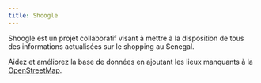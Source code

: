 ```yaml
---
title: Shoogle
---
```


Shoogle est un projet collaboratif visant à mettre à la disposition de tous des informations actualisées sur le shopping au Senegal.

Aidez et améliorez la base de données en ajoutant les lieux manquants à la [OpenStreetMap](https://www.openstreetmap.org/).
